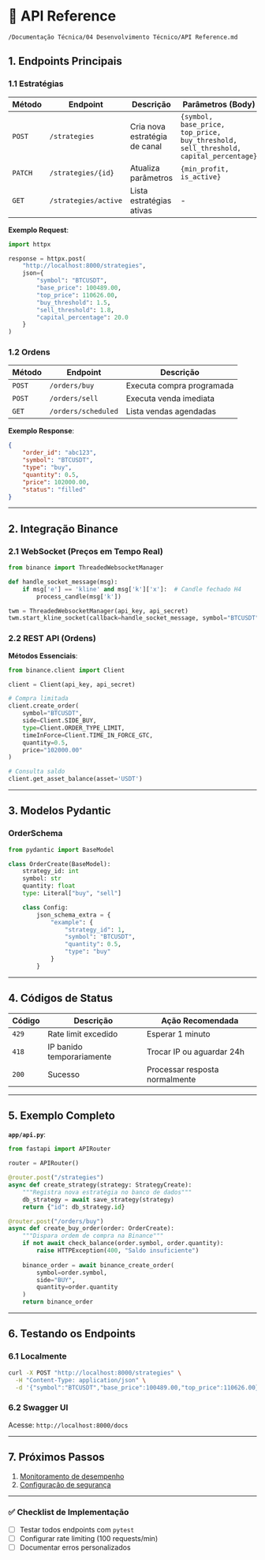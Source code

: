 # 📡 API Reference  
`/Documentação Técnica/04 Desenvolvimento Técnico/API Reference.md`  

## 1. Endpoints Principais  

### **1.1 Estratégias**  
| Método | Endpoint                | Descrição                          | Parâmetros (Body) |
|--------|-------------------------|------------------------------------|-------------------|
| `POST` | `/strategies`           | Cria nova estratégia de canal      | `{symbol, base_price, top_price, buy_threshold, sell_threshold, capital_percentage}` |
| `PATCH`| `/strategies/{id}`      | Atualiza parâmetros                | `{min_profit, is_active}` |
| `GET`  | `/strategies/active`    | Lista estratégias ativas           | - |

**Exemplo Request**:  
```python
import httpx

response = httpx.post(
    "http://localhost:8000/strategies",
    json={
        "symbol": "BTCUSDT",
        "base_price": 100489.00,
        "top_price": 110626.00,
        "buy_threshold": 1.5,
        "sell_threshold": 1.8,
        "capital_percentage": 20.0
    }
)
```

### **1.2 Ordens**  
| Método | Endpoint                | Descrição                          | 
|--------|-------------------------|------------------------------------|
| `POST` | `/orders/buy`           | Executa compra programada          | 
| `POST` | `/orders/sell`          | Executa venda imediata             |
| `GET`  | `/orders/scheduled`     | Lista vendas agendadas             |

**Exemplo Response**:  
```json
{
    "order_id": "abc123",
    "symbol": "BTCUSDT",
    "type": "buy",
    "quantity": 0.5,
    "price": 102000.00,
    "status": "filled"
}
```

---

## 2. Integração Binance  

### **2.1 WebSocket (Preços em Tempo Real)**  
```python
from binance import ThreadedWebsocketManager

def handle_socket_message(msg):
    if msg['e'] == 'kline' and msg['k']['x']:  # Candle fechado H4
        process_candle(msg['k'])

twm = ThreadedWebsocketManager(api_key, api_secret)
twm.start_kline_socket(callback=handle_socket_message, symbol="BTCUSDT", interval="4h")
```

### **2.2 REST API (Ordens)**  
**Métodos Essenciais**:  
```python
from binance.client import Client

client = Client(api_key, api_secret)

# Compra limitada
client.create_order(
    symbol="BTCUSDT",
    side=Client.SIDE_BUY,
    type=Client.ORDER_TYPE_LIMIT,
    timeInForce=Client.TIME_IN_FORCE_GTC,
    quantity=0.5,
    price="102000.00"
)

# Consulta saldo
client.get_asset_balance(asset='USDT')
```

---

## 3. Modelos Pydantic  
### **OrderSchema**  
```python
from pydantic import BaseModel

class OrderCreate(BaseModel):
    strategy_id: int
    symbol: str
    quantity: float
    type: Literal["buy", "sell"]

    class Config:
        json_schema_extra = {
            "example": {
                "strategy_id": 1,
                "symbol": "BTCUSDT",
                "quantity": 0.5,
                "type": "buy"
            }
        }
```

---

## 4. Códigos de Status  
| Código | Descrição                  | Ação Recomendada               |
|--------|----------------------------|--------------------------------|
| `429`  | Rate limit excedido        | Esperar 1 minuto               |
| `418`  | IP banido temporariamente  | Trocar IP ou aguardar 24h      |
| `200`  | Sucesso                    | Processar resposta normalmente |

---

## 5. Exemplo Completo  
**`app/api.py`**:  
```python
from fastapi import APIRouter

router = APIRouter()

@router.post("/strategies")
async def create_strategy(strategy: StrategyCreate):
    """Registra nova estratégia no banco de dados"""
    db_strategy = await save_strategy(strategy)
    return {"id": db_strategy.id}

@router.post("/orders/buy")
async def create_buy_order(order: OrderCreate):
    """Dispara ordem de compra na Binance"""
    if not await check_balance(order.symbol, order.quantity):
        raise HTTPException(400, "Saldo insuficiente")
    
    binance_order = await binance_create_order(
        symbol=order.symbol,
        side="BUY",
        quantity=order.quantity
    )
    return binance_order
```

---

## 6. Testando os Endpoints  
### **6.1 Localmente**  
```bash
curl -X POST "http://localhost:8000/strategies" \
  -H "Content-Type: application/json" \
  -d '{"symbol":"BTCUSDT","base_price":100489.00,"top_price":110626.00}'
```

### **6.2 Swagger UI**  
Acesse: `http://localhost:8000/docs`  

---

## 7. Próximos Passos  
1. [Monitoramento de desempenho](../07%20Painel%20e%20Relatório/Performance_por_Estrategia.md)  
2. [Configuração de segurança](../05%20Gestão%20de%20Risco/Failover%20Strategies.md)  

---

### ✅ Checklist de Implementação  
- [ ] Testar todos endpoints com `pytest`  
- [ ] Configurar rate limiting (100 requests/min)  
- [ ] Documentar erros personalizados  
